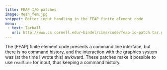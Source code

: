 ```yaml
---
title: FEAP I/O patches
image: Mesh_fem.jpg
snippet: Better input handling in the FEAP finite element code
menu:
 - text: Tarball
   url: http://www.cs.cornell.edu/~bindel/cims/code/feap-io-patch.tar.gz
---
```


The [FEAP] finite element code presents a command line interface,
but there is no command history, and the interaction with the graphics
system was (at the time I wrote this) awkward.  These patches make
it possible to use `readline` for input, thus keeping a command history.
